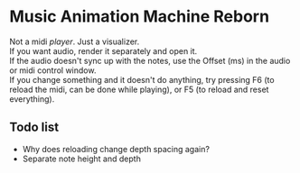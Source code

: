 # Music Animation Machine Reborn

Not a midi *player*. Just a visualizer.  
If you want audio, render it separately and open it.  
If the audio doesn't sync up with the notes, use the Offset (ms) in the audio or midi control window.  
If you change something and it doesn't do anything, try pressing F6 (to reload the midi, can be done while playing), or F5 (to reload and reset everything).

## Todo list

- Why does reloading change depth spacing again?
- Separate note height and depth
